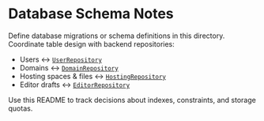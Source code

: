 # Database Schema Notes

Define database migrations or schema definitions in this directory. Coordinate table design with backend repositories:

- Users ↔ [`UserRepository`](../../backend/src/modules/users/user.repository.ts)
- Domains ↔ [`DomainRepository`](../../backend/src/modules/domains/domain.repository.ts)
- Hosting spaces & files ↔ [`HostingRepository`](../../backend/src/modules/hosting/hosting.repository.ts)
- Editor drafts ↔ [`EditorRepository`](../../backend/src/modules/editor/editor.repository.ts)

Use this README to track decisions about indexes, constraints, and storage quotas.
